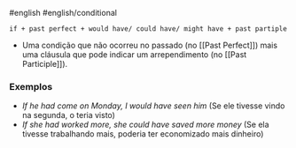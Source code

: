 #english #english/conditional 

```shell
if + past perfect + would have/ could have/ might have + past partiple
```

- Uma condição que não ocorreu no passado (no [[Past Perfect]]) mais uma cláusula que pode indicar um arrependimento (no [[Past Participle]]).

### Exemplos

- *If he had come on Monday, I would have seen him* (Se ele tivesse vindo na segunda, o teria visto)
- *If she had worked more, she could have saved more money* (Se ela tivesse trabalhando mais, poderia ter economizado mais dinheiro)